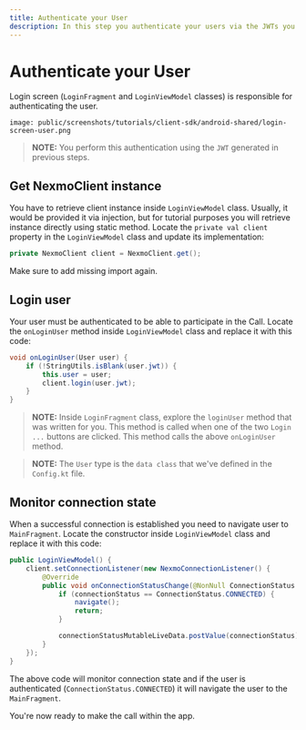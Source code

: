 ```yaml
---
title: Authenticate your User
description: In this step you authenticate your users via the JWTs you created earlier
---
```


# Authenticate your User

Login screen (`LoginFragment` and `LoginViewModel` classes) is responsible for authenticating the user.

```screenshot
image: public/screenshots/tutorials/client-sdk/android-shared/login-screen-user.png
```

> **NOTE:** You perform this authentication using the `JWT` generated in previous steps.

## Get NexmoClient instance

You have to retrieve client instance inside `LoginViewModel` class. Usually, it would be provided it via injection, but for tutorial purposes you will retrieve instance directly using static method. Locate the `private val client` property in the `LoginViewModel` class and update its implementation:

```java
private NexmoClient client = NexmoClient.get();
```

Make sure to add missing import again.

## Login user

Your user must be authenticated to be able to participate in the Call. Locate the `onLoginUser` method inside `LoginViewModel` class and replace it with this code:

```java
void onLoginUser(User user) {
    if (!StringUtils.isBlank(user.jwt)) {
        this.user = user;
        client.login(user.jwt);
    }
}
```

> **NOTE:** Inside `LoginFragment` class, explore the `loginUser` method that was written for you. This method is called when one of the two `Login ...` buttons are clicked. This method calls the above `onLoginUser` method.

> **NOTE:** The `User` type is the `data class` that we've defined in the `Config.kt` file.

## Monitor connection state

When a successful connection is established you need to navigate user to `MainFragment`. Locate the constructor inside `LoginViewModel` class and replace it with this code:


```java
public LoginViewModel() {
    client.setConnectionListener(new NexmoConnectionListener() {
        @Override
        public void onConnectionStatusChange(@NonNull ConnectionStatus connectionStatus, @NonNull ConnectionStatusReason connectionStatusReason) {
            if (connectionStatus == ConnectionStatus.CONNECTED) {
                navigate();
                return;
            }

            connectionStatusMutableLiveData.postValue(connectionStatus);
        }
    });
}
```

The above code will monitor connection state and if the user is authenticated (`ConnectionStatus.CONNECTED`) it will navigate the user to the `MainFragment`.

You're now ready to make the call within the app.
